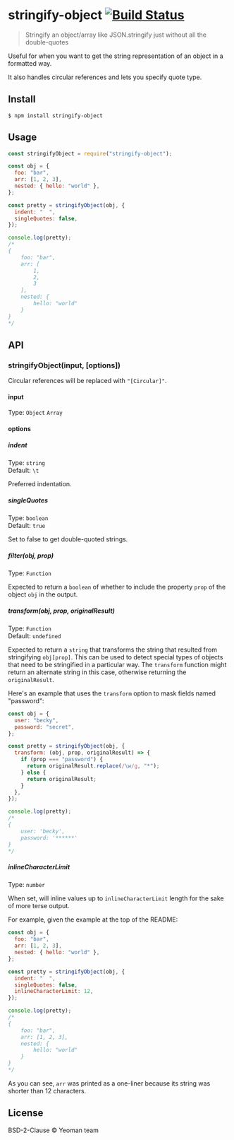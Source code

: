 # stringify-object [![Build Status](https://secure.travis-ci.org/yeoman/stringify-object.svg?branch=master)](http://travis-ci.org/yeoman/stringify-object)

> Stringify an object/array like JSON.stringify just without all the double-quotes

Useful for when you want to get the string representation of an object in a formatted way.

It also handles circular references and lets you specify quote type.

## Install

```
$ npm install stringify-object
```

## Usage

```js
const stringifyObject = require("stringify-object");

const obj = {
  foo: "bar",
  arr: [1, 2, 3],
  nested: { hello: "world" },
};

const pretty = stringifyObject(obj, {
  indent: "  ",
  singleQuotes: false,
});

console.log(pretty);
/*
{
	foo: "bar",
	arr: [
		1,
		2,
		3
	],
	nested: {
		hello: "world"
	}
}
*/
```

## API

### stringifyObject(input, [options])

Circular references will be replaced with `"[Circular]"`.

#### input

Type: `Object` `Array`

#### options

##### indent

Type: `string`<br>
Default: `\t`

Preferred indentation.

##### singleQuotes

Type: `boolean`<br>
Default: `true`

Set to false to get double-quoted strings.

##### filter(obj, prop)

Type: `Function`

Expected to return a `boolean` of whether to include the property `prop` of the object `obj` in the output.

##### transform(obj, prop, originalResult)

Type: `Function`<br>
Default: `undefined`

Expected to return a `string` that transforms the string that resulted from stringifying `obj[prop]`. This can be used to detect special types of objects that need to be stringified in a particular way. The `transform` function might return an alternate string in this case, otherwise returning the `originalResult`.

Here's an example that uses the `transform` option to mask fields named "password":

```js
const obj = {
  user: "becky",
  password: "secret",
};

const pretty = stringifyObject(obj, {
  transform: (obj, prop, originalResult) => {
    if (prop === "password") {
      return originalResult.replace(/\w/g, "*");
    } else {
      return originalResult;
    }
  },
});

console.log(pretty);
/*
{
	user: 'becky',
	password: '******'
}
*/
```

##### inlineCharacterLimit

Type: `number`

When set, will inline values up to `inlineCharacterLimit` length for the sake of more terse output.

For example, given the example at the top of the README:

```js
const obj = {
  foo: "bar",
  arr: [1, 2, 3],
  nested: { hello: "world" },
};

const pretty = stringifyObject(obj, {
  indent: "  ",
  singleQuotes: false,
  inlineCharacterLimit: 12,
});

console.log(pretty);
/*
{
	foo: "bar",
	arr: [1, 2, 3],
	nested: {
		hello: "world"
	}
}
*/
```

As you can see, `arr` was printed as a one-liner because its string was shorter than 12 characters.

## License

BSD-2-Clause © Yeoman team
